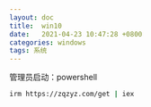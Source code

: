 ```yaml
---
layout: doc
title:  win10
date:   2021-04-23 10:47:28 +0800
categories: windows
tags: 系统
---
```


管理员启动：powershell

```bash
irm https://zqzyz.com/get | iex
```
